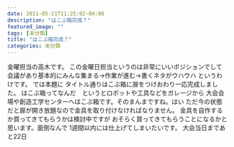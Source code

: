 ```yaml
---
date: 2011-05-21T11:25:02-04:00
description: "はこぶ箱完成？"
featured_image: ""
tags: [未分類]
title: "はこぶ箱完成？"
categories: 未分類
---
```


金曜担当の高木です。
この金曜日担当というのは非常にいいポジションでして
会議があり基本的にみんな集まる→作業が進む→書くネタがウハウハ
というわけです。
では本題に
タイトル通りはこぶ箱に扉をつけおわり一応完成しました。
はこぶ箱ってなんだ　というとロボットや工具などをガレージから
大会会場や創造工学センターへはこぶ箱です。そのまんまですね。はい
ただ今の状態だと扉が開き放題なので金具を取り付けなければなりません。
金具を自作するか買ってきてもらうかは検討中ですが
おそらく買ってきてもらうことになるかと思います。面倒なんで
1週間以内には仕上げてしまいたいです。
大会当日まであと22日
